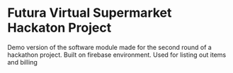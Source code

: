 # Futura Virtual Supermarket Hackaton Project
 Demo version of the software module made for the second round of a hackathon project. Built on firebase environment. Used for listing out items and billing
